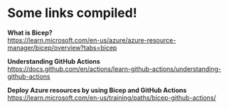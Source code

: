 # Some links compiled!

**What is Bicep?**  
https://learn.microsoft.com/en-us/azure/azure-resource-manager/bicep/overview?tabs=bicep

**Understanding GitHub Actions**  
https://docs.github.com/en/actions/learn-github-actions/understanding-github-actions

**Deploy Azure resources by using Bicep and GitHub Actions**  
https://learn.microsoft.com/en-us/training/paths/bicep-github-actions/